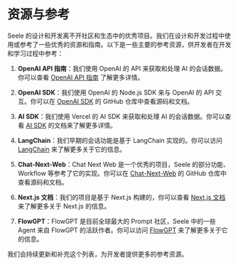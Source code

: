 # 资源与参考

Seele 的设计和开发离不开社区和生态中的优秀项目。我们在设计和开发过程中使用或参考了一些优秀的资源和指南。以下是一些主要的参考资源，供开发者在开发和学习过程中参考：

1. **OpenAI API 指南**：我们使用 OpenAI 的 API 来获取和处理 AI 的会话数据。你可以查看 [OpenAI API 指南](https://platform.openai.com/docs/api-reference/introduction) 了解更多详情。

2. **OpenAI SDK**：我们使用 OpenAI 的 Node.js SDK 来与 OpenAI 的 API 交互。你可以在 [OpenAI SDK](https://github.com/openai/openai-node) 的 GitHub 仓库中查看源码和文档。

3. **AI SDK**：我们使用 Vercel 的 AI SDK 来获取和处理 AI 的会话数据。你可以查看 [AI SDK](https://sdk.vercel.ai/docs) 的文档来了解更多详情。

4. **LangChain**：我们早期的会话功能是基于 LangChain 实现的。你可以访问 [LangChain](https://langchain.com) 来了解更多关于它的信息。

5. **Chat-Next-Web**：Chat Next Web 是一个优秀的项目，Seele 的部分功能、Workflow 等参考了它的实现。你可以在 [Chat-Next-Web](https://github.com/Yidadaa/ChatGPT-Next-Web) 的 GitHub 仓库中查看源码和文档。

6. **Next.js 文档**：我们的项目是基于 Next.js 构建的，你可以查看 [Next.js 文档](https://nextjs.org/docs) 来了解更多关于 Next.js 的信息。

7. **FlowGPT**：FlowGPT 是目前全球最大的 Prompt 社区，Seele 中的一些 Agent 来自 FlowGPT 的活跃作者。你可以访问 [FlowGPT](https://flowgpt.com/) 来了解更多关于它的信息。

我们会持续更新和补充这个列表，为开发者提供更多的参考资源。
